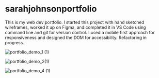 # sarahjohnsonportfolio
This is my web dev portfolio. I started this project with hand sketched wireframes, worked it up on Figma, and completed it in VS Code using command line and git for version control.
I used a mobile first approach for responsiveness and designed the DOM for accessibility.
Refactoring in progress.

![portfolio_demo_1 (1)](https://user-images.githubusercontent.com/68091330/122273795-b0b4fe80-ce96-11eb-88fb-6c56f1e1e63d.gif)


![portfolio_demo_2(1)](https://user-images.githubusercontent.com/68091330/122281868-9f242480-ce9f-11eb-93da-b84353a6211c.gif)


![portfolio_demo_4 (1)](https://user-images.githubusercontent.com/68091330/122282032-ced32c80-ce9f-11eb-9da7-496a12785017.gif)

